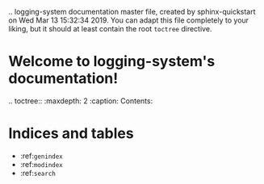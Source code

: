 .. logging-system documentation master file, created by
   sphinx-quickstart on Wed Mar 13 15:32:34 2019.
   You can adapt this file completely to your liking, but it should at least
   contain the root `toctree` directive.

Welcome to logging-system's documentation!
==========================================

.. toctree::
   :maxdepth: 2
   :caption: Contents:



Indices and tables
==================

* :ref:`genindex`
* :ref:`modindex`
* :ref:`search`
